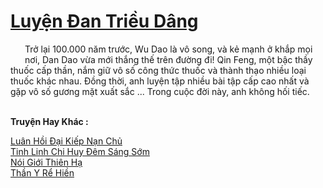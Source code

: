 <a href="https://truyentiki.com/luyen-dan-trieu-dang.33616/" title="Luyện Đan Triều Dâng"><h1>Luyện Đan Triều Dâng</h1></a><div style="display:table"><img align="right" style="float: left; padding: 10px;" src="https://truyentiki.com/images/story/200x260/33616.jpg" alt="">Trở lại 100.000 năm trước, Wu Dao là vô song, và kẻ mạnh ở khắp mọi nơi, Dan Dao vừa mới thắng thế trên đường đi! Qin Feng, một bậc thầy thuốc cấp thần, nắm giữ vô số công thức thuốc và thành thạo nhiều loại thuốc khác nhau. Đồng thời, anh luyện tập nhiều bài tập cấp cao nhất và gặp vô số gương mặt xuất sắc ... Trong cuộc đời này, anh không hối tiếc.</div><p><br><b>Truyện Hay Khác :</b></p><a href="https://truyentiki.com/luan-hoi-dai-kiep-nan-chu.33615/" alt="Luân Hồi Đại Kiếp Nạn Chủ">Luân Hồi Đại Kiếp Nạn Chủ</a><br/><a href="https://www.flickr.com/photos/188164041@N05/49977850007/" alt="Tinh Linh Chi Huy Đêm Sáng Sớm">Tinh Linh Chi Huy Đêm Sáng Sớm</a><br/><a href="https://github.com/nownovels/top500/tree/master/truyenhay/33666/" alt="Nói Giới Thiên Hạ">Nói Giới Thiên Hạ</a><br/><a href="https://github.com/nownovels/top500/tree/master/truyenhay/33871/" alt="Thần Y Rể Hiền">Thần Y Rể Hiền</a><br/>